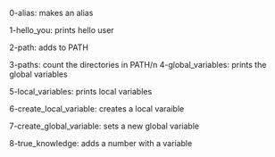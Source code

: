0-alias: makes an alias

1-hello_you: prints hello user

2-path: adds to PATH

3-paths: count the directories in PATH/n
4-global_variables: prints the global variables

5-local_variables: prints local variables

6-create_local_variable: creates a local varaible

7-create_global_variable: sets a new global variable

8-true_knowledge: adds a number with a variable

